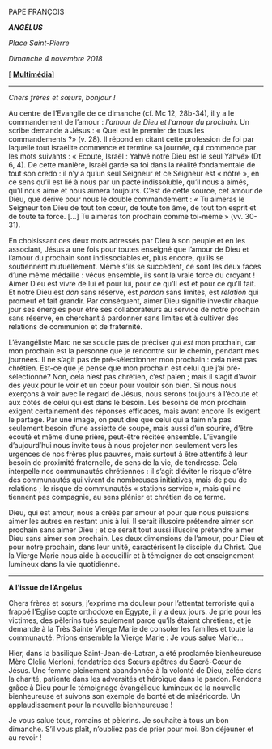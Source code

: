 PAPE FRANÇOIS

***ANGÉLUS***

*Place Saint-Pierre*

*Dimanche 4 novembre 2018*

[ **[Multimédia](http://w2.vatican.va/content/francesco/fr/events/event.dir.html/content/vaticanevents/fr/2018/11/4/angelus.html)**]

* * *

*Chers frères et sœurs, bonjour !*

Au centre de l’Evangile de ce dimanche (cf. Mc 12, 28b-34), il y a le commandement de l’amour : *l’amour de Dieu et l’amour du prochain*. Un scribe demande à Jésus : « Quel est le premier de tous les commandements ?» (v. 28). Il répond en citant cette profession de foi par laquelle tout israélite commence et termine sa journée, qui commence par les mots suivants : « Ecoute, Israël : Yahvé notre Dieu est le seul Yahvé» (Dt 6, 4). De cette manière, Israël garde sa foi dans la réalité fondamentale de tout son credo : il n’y a qu’un seul Seigneur et ce Seigneur est « nôtre », en ce sens qu’il est lié à nous par un pacte indissoluble, qu’il nous a aimés, qu’il nous aime et nous aimera toujours. C’est de cette source, cet amour de Dieu, que dérive pour nous le double commandement : « Tu aimeras le Seigneur ton Dieu de tout ton cœur, de toute ton âme, de tout ton esprit et de toute ta force. [...] Tu aimeras ton prochain comme toi-même » (vv. 30-31).

En choisissant ces deux mots adressés par Dieu à son peuple et en les associant, Jésus a une fois pour toutes enseigné que l’amour de Dieu et l’amour du prochain sont indissociables et, plus encore, qu’ils se soutiennent mutuellement. Même s’ils se succèdent, ce sont les deux faces d’une même médaille : vécus ensemble, ils sont la vraie force du croyant ! Aimer Dieu est vivre de lui et pour lui, pour ce qu’Il est et pour ce qu’Il fait. Et notre Dieu est *don* sans réserve, est *pardon* sans limites, est *relation* qui promeut et fait grandir. Par conséquent, aimer Dieu signifie investir chaque jour ses énergies pour être ses collaborateurs au service de notre prochain sans réserve, en cherchant à pardonner sans limites et à cultiver des relations de communion et de fraternité.

L’évangéliste Marc ne se soucie pas de préciser *qui est* mon prochain, car mon prochain est la personne que je rencontre sur le chemin, pendant mes journées. Il ne s’agit pas de pré-sélectionner mon prochain : cela n’est pas chrétien. Est-ce que je pense que mon prochain est celui que j’ai pré-sélectionné? Non, cela n’est pas chrétien, c’est païen ; mais il s’agit d’avoir des yeux pour le voir et un cœur pour vouloir son bien. Si nous nous exerçons à voir avec le regard de Jésus, nous serons toujours à l’écoute et aux côtés de celui qui est dans le besoin. Les besoins de mon prochain exigent certainement des réponses efficaces, mais avant encore ils exigent le partage. Par une image, on peut dire que celui qui a faim n’a pas seulement besoin d’une assiette de soupe, mais aussi d’un sourire, d’être écouté et même d’une prière, peut-être récitée ensemble. L’Evangile d’aujourd’hui nous invite tous à nous projeter non seulement vers les urgences de nos frères plus pauvres, mais surtout à être attentifs à leur besoin de proximité fraternelle, de sens de la vie, de tendresse. Cela interpelle nos communautés chrétiennes : il s’agit d’éviter le risque d’être des communautés qui vivent de nombreuses initiatives, mais de peu de relations ; le risque de communautés « stations service », mais qui ne tiennent pas compagnie, au sens plénier et chrétien de ce terme.

Dieu, qui est amour, nous a créés par amour et pour que nous puissions aimer les autres en restant unis à lui. Il serait illusoire prétendre aimer son prochain sans aimer Dieu ; et ce serait tout aussi illusoire prétendre aimer Dieu sans aimer son prochain. Les deux dimensions de l’amour, pour Dieu et pour notre prochain, dans leur unité, caractérisent le disciple du Christ. Que la Vierge Marie nous aide à accueillir et à témoigner de cet enseignement lumineux dans la vie quotidienne.

* * *

**A l’issue de l’Angélus**

Chers frères et sœurs, j’exprime ma douleur pour l’attentat terroriste qui a frappé l’Eglise copte orthodoxe en Egypte, il y a deux jours. Je prie pour les victimes, des pèlerins tués seulement parce qu’ils étaient chrétiens, et je demande à la Très Sainte Vierge Marie de consoler les familles et toute la communauté. Prions ensemble la Vierge Marie : Je vous salue Marie…

Hier, dans la basilique Saint-Jean-de-Latran, a été proclamée bienheureuse Mère Clelia Merloni, fondatrice des Sœurs apôtres du Sacré-Cœur de Jésus. Une femme pleinement abandonnée à la volonté de Dieu, zélée dans la charité, patiente dans les adversités et héroïque dans le pardon. Rendons grâce à Dieu pour le témoignage évangélique lumineux de la nouvelle bienheureuse et suivons son exemple de bonté et de miséricorde. Un applaudissement pour la nouvelle bienheureuse !

Je vous salue tous, romains et pèlerins. Je souhaite à tous un bon dimanche. S’il vous plaît, n’oubliez pas de prier pour moi. Bon déjeuner et au revoir !